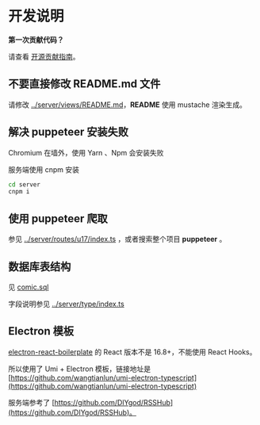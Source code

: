 # 开发说明

**第一次贡献代码？**

请查看 [开源贡献指南](https://github.com/freeCodeCamp/how-to-contribute-to-open-source/blob/master/README-CN.md)。

## 不要直接修改 README.md 文件

请修改 [../server/views/README.md](README.md)，**README** 使用 mustache 渲染生成。

## 解决 puppeteer 安装失败

Chromium 在墙外，使用 Yarn 、Npm 会安装失败

服务端使用 cnpm 安装

```bash
cd server
cnpm i
```

## 使用 puppeteer 爬取

参见 [../server/routes/u17/index.ts](../server/routes/u17/index.ts) ，或者搜索整个项目 **puppeteer** 。

## 数据库表结构

见 [comic.sql](comic.sql)

字段说明参见 [../server/type/index.ts](../server/type/index.ts)

## Electron 模板

[electron-react-boilerplate](https://github.com/electron-react-boilerplate/examples/tree/master/examples/typescript) 的 React 版本不是 16.8+，不能使用 React Hooks。

所以使用了 Umi + Electron 模板，链接地址是 [https://github.com/wangtianlun/umi-electron-typescript](https://github.com/wangtianlun/umi-electron-typescript)

服务端参考了 [https://github.com/DIYgod/RSSHub](https://github.com/DIYgod/RSSHub)。
